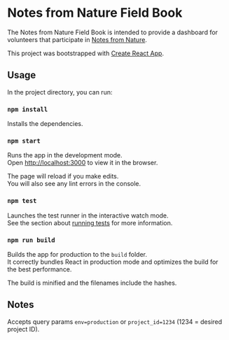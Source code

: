 # Notes from Nature Field Book

The Notes from Nature Field Book is intended to provide a dashboard for volunteers that participate in [Notes from Nature](https://www.notesfromnature.org).

This project was bootstrapped with [Create React App](https://github.com/facebookincubator/create-react-app).

## Usage

In the project directory, you can run:

### `npm install`

Installs the dependencies.

### `npm start`

Runs the app in the development mode.<br>
Open [http://localhost:3000](http://localhost:3000) to view it in the browser.

The page will reload if you make edits.<br>
You will also see any lint errors in the console.

### `npm test`

Launches the test runner in the interactive watch mode.<br>
See the section about [running tests](#running-tests) for more information.

### `npm run build`

Builds the app for production to the `build` folder.<br>
It correctly bundles React in production mode and optimizes the build for the best performance.

The build is minified and the filenames include the hashes.<br>

## Notes

Accepts query params `env=production` or `project_id=1234` (1234 = desired project ID).
